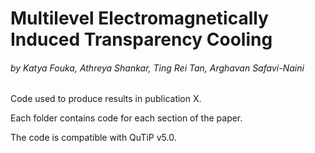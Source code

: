 # Multilevel Electromagnetically Induced Transparency Cooling
###### by Katya Fouka, Athreya Shankar, Ting Rei Tan, Arghavan Safavi-Naini

 Code used to produce results in publication X.
 
 Each folder contains code for each section of the paper.
 
 The code is compatible with QuTiP v5.0.

